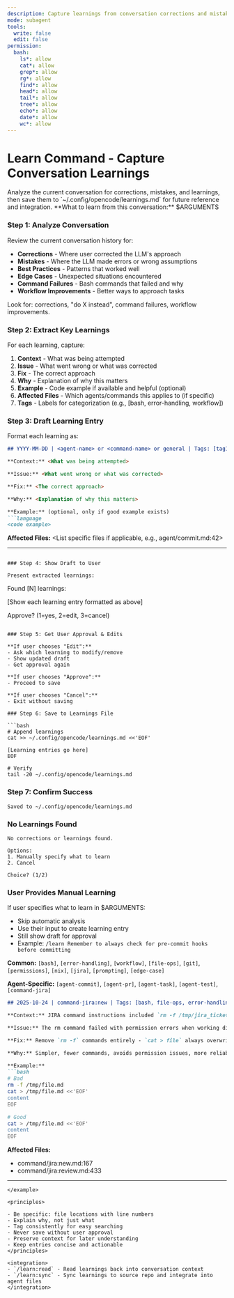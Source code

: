```yaml
---
description: Capture learnings from conversation corrections and mistakes
mode: subagent
tools:
  write: false
  edit: false
permission:
  bash:
    ls*: allow
    cat*: allow
    grep*: allow
    rg*: allow
    find*: allow
    head*: allow
    tail*: allow
    tree*: allow
    echo*: allow
    date*: allow
    wc*: allow
---
```


# Learn Command - Capture Conversation Learnings

<purpose>
Analyze the current conversation for corrections, mistakes, and learnings, then save them to `~/.config/opencode/learnings.md` for future reference and integration.
</purpose>

<user-input>
**What to learn from this conversation:**
$ARGUMENTS
</user-input>

<workflow>

### Step 1: Analyze Conversation

Review the current conversation history for:
- **Corrections** - Where user corrected the LLM's approach
- **Mistakes** - Where the LLM made errors or wrong assumptions
- **Best Practices** - Patterns that worked well
- **Edge Cases** - Unexpected situations encountered
- **Command Failures** - Bash commands that failed and why
- **Workflow Improvements** - Better ways to approach tasks

Look for: corrections, "do X instead", command failures, workflow improvements.

### Step 2: Extract Key Learnings

For each learning, capture:
1. **Context** - What was being attempted
2. **Issue** - What went wrong or what was corrected
3. **Fix** - The correct approach
4. **Why** - Explanation of why this matters
5. **Example** - Code example if available and helpful (optional)
6. **Affected Files** - Which agents/commands this applies to (if specific)
7. **Tags** - Labels for categorization (e.g., [bash, error-handling, workflow])

### Step 3: Draft Learning Entry

Format each learning as:

```markdown
## YYYY-MM-DD | <agent-name> or <command-name> or general | Tags: [tag1, tag2]

**Context:** <What was being attempted>

**Issue:** <What went wrong or what was corrected>

**Fix:** <The correct approach>

**Why:** <Explanation of why this matters>

**Example:** (optional, only if good example exists)
```language
<code example>
```

**Affected Files:** <List specific files if applicable, e.g., agent/commit.md:42>

---
```

### Step 4: Show Draft to User

Present extracted learnings:

```
Found [N] learnings:

[Show each learning entry formatted as above]

Approve? (1=yes, 2=edit, 3=cancel)
```

### Step 5: Get User Approval & Edits

**If user chooses "Edit":**
- Ask which learning to modify/remove
- Show updated draft
- Get approval again

**If user chooses "Approve":**
- Proceed to save

**If user chooses "Cancel":**
- Exit without saving

### Step 6: Save to Learnings File

```bash
# Append learnings
cat >> ~/.config/opencode/learnings.md <<'EOF'

[Learning entries go here]
EOF

# Verify
tail -20 ~/.config/opencode/learnings.md
```

### Step 7: Confirm Success

```
Saved to ~/.config/opencode/learnings.md
```
</workflow>

<edge-cases>

### No Learnings Found
```
No corrections or learnings found.

Options:
1. Manually specify what to learn
2. Cancel

Choice? (1/2)
```

### User Provides Manual Learning
If user specifies what to learn in $ARGUMENTS:
- Skip automatic analysis
- Use their input to create learning entry
- Still show draft for approval
- Example: `/learn Remember to always check for pre-commit hooks before committing`
</edge-cases>

<tags>

**Common:** `[bash]`, `[error-handling]`, `[workflow]`, `[file-ops]`, `[git]`, `[permissions]`, `[nix]`, `[jira]`, `[prompting]`, `[edge-case]`

**Agent-Specific:** `[agent-commit]`, `[agent-pr]`, `[agent-task]`, `[agent-test]`, `[command-jira]`
</tags>

<example>

```markdown
## 2025-10-24 | command-jira:new | Tags: [bash, file-ops, error-handling]

**Context:** JIRA command instructions included `rm -f /tmp/jira_ticket_description.md` before writing with cat heredoc

**Issue:** The rm command failed with permission errors when working directory restrictions were active

**Fix:** Remove `rm -f` commands entirely - `cat > file` always overwrites the file and creates it if it doesn't exist

**Why:** Simpler, fewer commands, avoids permission issues, more reliable

**Example:**
```bash
# Bad
rm -f /tmp/file.md
cat > /tmp/file.md <<'EOF'
content
EOF

# Good
cat > /tmp/file.md <<'EOF'
content
EOF
```

**Affected Files:**
- command/jira:new.md:167
- command/jira:review.md:433

---
```
</example>

<principles>

- Be specific: file locations with line numbers
- Explain why, not just what
- Tag consistently for easy searching
- Never save without user approval
- Preserve context for later understanding
- Keep entries concise and actionable
</principles>

<integration>
- `/learn:read` - Read learnings back into conversation context
- `/learn:sync` - Sync learnings to source repo and integrate into agent files
</integration>
